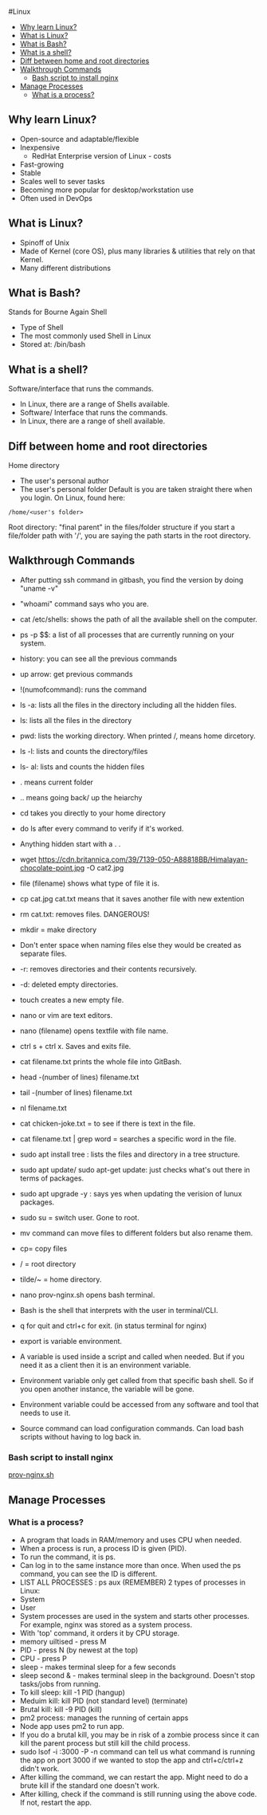 #Linux

- [Why learn Linux?](#why-learn-linux)
- [What is Linux?](#what-is-linux)
- [What is Bash?](#what-is-bash)
- [What is a shell?](#what-is-a-shell)
- [Diff between home and root directories](#diff-between-home-and-root-directories)
- [Walkthrough Commands](#walkthrough-commands)
  - [Bash script to install nginx](#bash-script-to-install-nginx)
- [Manage Processes](#manage-processes)
  - [What is a process?](#what-is-a-process)

## Why learn Linux?

* Open-source and adaptable/flexible
* Inexpensive
   * RedHat Enterprise version of Linux - costs
* Fast-growing
* Stable
* Scales well to sever tasks
* Becoming more popular for desktop/workstation use
* Often used in DevOps
  
## What is Linux?

* Spinoff of Unix
* Made of Kernel (core OS), plus many libraries & utilities that rely on that Kernel.
* Many different distributions

## What is Bash?
Stands for Bourne Again Shell
* Type of Shell
* The most commonly used Shell in Linux
* Stored at: /bin/bash

## What is a shell?
Software/interface that runs the commands.
* In Linux, there are a range of Shells available.
* Software/ Interface that runs the commands.
* In Linux, there are a range of shell available.

## Diff between home and root directories
Home directory
* The user's personal author
 * The user's personal folder
 Default is you are taken straight there when you login.
On Linux, found here: 
```
/home/<user's folder>
```

Root directory: "final parent" in the files/folder structure
if you start a file/folder path with '/', you are saying the path starts in the root directory. 

## Walkthrough Commands

* After putting ssh command in gitbash, you find the version by doing "uname -v"
* "whoami" command says who you are.
* cat /etc/shells: shows the path of all the available shell on the computer.
* ps -p $$: a list of all processes that are currently running on your system.
* history: you can see all the previous commands
* up arrow: get previous commands
* !(numofcommand): runs the command
* ls -a: lists all the files in the directory including all the hidden files.
* ls: lists all the files in the directory
* pwd: lists the working directory. When printed /, means home dircetory.
* ls -l: lists and counts the directory/files
* ls- al: lists and counts the hidden files
* . means current folder
* .. means going back/ up the heiarchy
* cd takes you directly to your home directory
* do ls after every command to verify if it's worked. 
* Anything hidden start with a . .
* wget https://cdn.britannica.com/39/7139-050-A88818BB/Himalayan-chocolate-point.jpg -O cat2.jpg 
* file (filename) shows what type of file it is. 
* cp cat.jpg cat.txt means that it saves another file with new extention
* rm cat.txt: removes files. DANGEROUS!
* mkdir = make directory
* Don't enter space when naming files else they would be created as separate files.
* -r: removes directories and their contents recursively.
* -d: deleted empty directories.
* touch creates a new empty file.
* nano or vim are text editors.
* nano (filename) opens textfile with file name. 
* ctrl s + ctrl x. Saves and exits file.
* cat filename.txt prints the whole file into GitBash.
* head -(number of lines) filename.txt
* tail -(number of lines) filename.txt
* nl filename.txt
* cat chicken-joke.txt = to see if there is text in the file.
* cat filename.txt | grep word = searches a specific word in the file.
* sudo apt install tree : lists the files and directory in a tree structure. 
* sudo apt update/ sudo apt-get update: just checks what's out there in terms of packages. 
* sudo apt upgrade -y : says yes when updating the verision of lunux packages. 
* sudo su = switch user. Gone to root. 
* mv command can move files to different folders but also rename them. 
* cp= copy files 
* / = root directory
* tilde/~ = home directory. 
* nano prov-nginx.sh opens bash terminal. 

* Bash is the shell that interprets with the user in terminal/CLI. 
* q for quit and ctrl+c for exit. (in status terminal for nginx)
* export is variable environment.
* A variable is used inside a script and called when needed. But if you need it as a client then it is an environment variable.
* Environment variable only get called from that specific bash shell. So if you open another instance, the variable will be gone.
* Environment variable could be accessed from any software and tool that needs to use it.
* Source command can load configuration commands. Can load bash scripts without having to log back in.

### Bash script to install nginx
[prov-nginx.sh](bash-scripts/prov-nginx.sh)

## Manage Processes

### What is a process?
* A program that loads in RAM/memory and uses CPU when needed.
* When a process is run, a process ID is given (PID).
* To run the command, it is ps.
* Can log in to the same instance more than once. When used the ps command, you can see the ID is different.
* LIST ALL PROCESSES : ps aux (REMEMBER)
2 types of processes in Linux:
 * System
 * User 
* System processes are used in the system and starts other processes. For example, nginx was stored as a system process. 
* With 'top' command, it orders it by CPU storage.
* memory uiltised - press M
* PID - press N (by newest at the top)
* CPU - press P
* sleep - makes terminal sleep for a few seconds
* sleep second & - makes terminal sleep in the background. Doesn't stop tasks/jobs from running. 
* To kill sleep: kill -1 PID (hangup)
* Meduim kill: kill PID (not standard level) (terminate)
* Brutal kill: kill -9 PID (kill)
* pm2 process: manages the running of certain apps
* Node app uses pm2 to run app. 
* If you do a brutal kill, you may be in risk of a zombie process since it can kill the parent process but still kill the child process. 
* sudo lsof -i :3000 -P -n command can tell us what command is running the app on port 3000 if we wanted to stop the app and ctrl+c/ctrl+z didn't work. 
* After killing the command, we can restart the app. Might need to do a brute kill if the standard one doesn't work.
* After killing, check if the command is still running using the above code. If not, restart the app.
